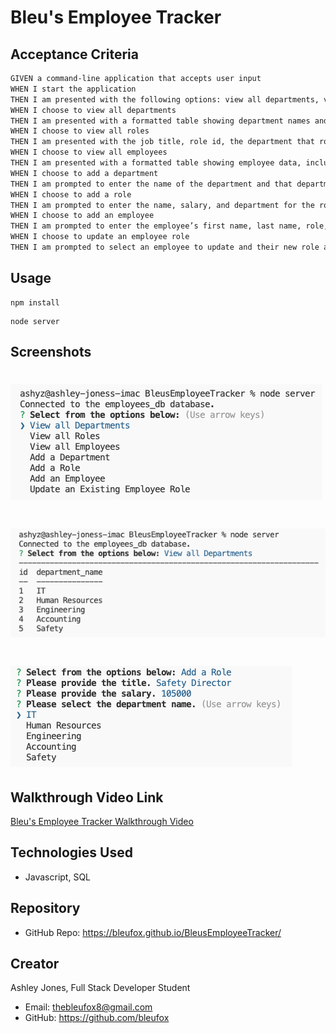 # Bleu's Employee Tracker

## Acceptance Criteria

```md
GIVEN a command-line application that accepts user input
WHEN I start the application
THEN I am presented with the following options: view all departments, view all roles, view all employees, add a department, add a role, add an employee, and update an employee role
WHEN I choose to view all departments
THEN I am presented with a formatted table showing department names and department ids
WHEN I choose to view all roles
THEN I am presented with the job title, role id, the department that role belongs to, and the salary for that role
WHEN I choose to view all employees
THEN I am presented with a formatted table showing employee data, including employee ids, first names, last names, job titles, departments, salaries, and managers that the employees report to
WHEN I choose to add a department
THEN I am prompted to enter the name of the department and that department is added to the database
WHEN I choose to add a role
THEN I am prompted to enter the name, salary, and department for the role and that role is added to the database
WHEN I choose to add an employee
THEN I am prompted to enter the employee’s first name, last name, role, and manager, and that employee is added to the database
WHEN I choose to update an employee role
THEN I am prompted to select an employee to update and their new role and this information is updated in the database 
```
## Usage
```
npm install
```
```
node server
```
## Screenshots
![Screenshot](/assets/images/main-menu.png)
===================================================
![Screenshot](/assets/images/view-departments.png)
===================================================
![Screenshot](/assets/images/add-role.png)
===================================================

## Walkthrough Video Link
[Bleu's Employee Tracker Walkthrough Video](https://www.loom.com/share/a01adb813508499a831ca0f646ba7e1b)

## Technologies Used
* Javascript, SQL

## Repository
* GitHub Repo: https://bleufox.github.io/BleusEmployeeTracker/

## Creator
Ashley Jones, Full Stack Developer Student
* Email: thebleufox8@gmail.com
* GitHub: https://github.com/bleufox